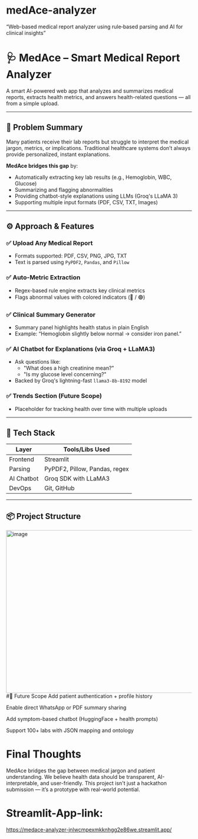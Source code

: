 # medAce-analyzer
“Web-based medical report analyzer using rule‑based parsing and AI for clinical insights”
# 🩺 MedAce – Smart Medical Report Analyzer

A smart AI-powered web app that analyzes and summarizes medical reports, extracts health metrics, and answers health-related questions — all from a simple upload.

---

## 🧠 Problem Summary

Many patients receive their lab reports but struggle to interpret the medical jargon, metrics, or implications. Traditional healthcare systems don’t always provide personalized, instant explanations.

**MedAce bridges this gap** by:
- Automatically extracting key lab results (e.g., Hemoglobin, WBC, Glucose)
- Summarizing and flagging abnormalities
- Providing chatbot-style explanations using LLMs (Groq's LLaMA 3)
- Supporting multiple input formats (PDF, CSV, TXT, Images)

---

## ⚙️ Approach & Features

### ✅ Upload Any Medical Report
- Formats supported: PDF, CSV, PNG, JPG, TXT
- Text is parsed using `PyPDF2`, `Pandas`, and `Pillow`

### ✅ Auto-Metric Extraction
- Regex-based rule engine extracts key clinical metrics
- Flags abnormal values with colored indicators (🔴 / 🟢)

### ✅ Clinical Summary Generator
- Summary panel highlights health status in plain English
- Example: “Hemoglobin slightly below normal → consider iron panel.”

### ✅ AI Chatbot for Explanations (via **Groq + LLaMA3**)
- Ask questions like:
  - "What does a high creatinine mean?"
  - "Is my glucose level concerning?"
- Backed by Groq's lightning-fast `llama3-8b-8192` model

### ✅ Trends Section (Future Scope)
- Placeholder for tracking health over time with multiple uploads

---

## 🧪 Tech Stack

| Layer         | Tools/Libs Used                         |
|---------------|------------------------------------------|
| Frontend      | Streamlit                               |
| Parsing       | PyPDF2, Pillow, Pandas, regex            |
| AI Chatbot    | Groq SDK with LLaMA3                     |
| DevOps        | Git, GitHub                              |

---

## 📦 Project Structure

<img width="513" height="441" alt="image" src="https://github.com/user-attachments/assets/85831cbd-7f44-417e-a90c-eb4c9342dd57" />
#🚀 Future Scope
Add patient authentication + profile history

Enable direct WhatsApp or PDF summary sharing

Add symptom-based chatbot (HuggingFace + health prompts)

Support 100+ labs with JSON mapping and ontology


# Final Thoughts
MedAce bridges the gap between medical jargon and patient understanding. We believe health data should be transparent, AI-interpretable, and user-friendly.
This project isn't just a hackathon submission — it’s a prototype with real-world potential.

# Streamlit-App-link:
https://medace-analyzer-jnlwcmpexmkknhgg2e86we.streamlit.app/
